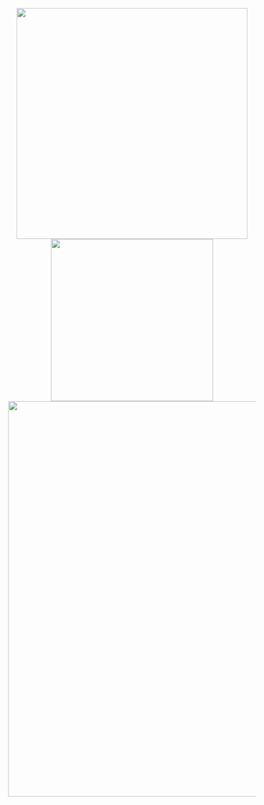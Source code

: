 <div align="center">
  <a href="https://github.com/Francesco-Rapetti">
    <img width=470 align="center" src="https://github-readme-stats.vercel.app/api?username=Francesco-Rapetti&theme=catppuccin_mocha&show_icons=true&hide_border=true&rank_icon=github&number_format=long" />
  </a>
  <a href="https://github.com/Francesco-Rapetti">
    <img width=330 align="center" src="https://github-readme-stats.vercel.app/api/top-langs?username=Francesco-    Rapetti&layout=compact&langs_count=8&card_width=320&theme=catppuccin_mocha&hide_border=true" />
  </a>
  
  <a href="https://codeium.com/profile/francesco">
    <img width=805 align="center" src="https://codeium.com/profile/francesco/card.png" />
  </a>
</div>


